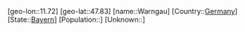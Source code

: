 ﻿---
location: [47.83,11.72]
type: City
tags:
- geo/City


SpocWebEntityId: 35454
isDeleted: false
confidential: public

---
[geo-lon::11.72]
[geo-lat::47.83]
[name::Warngau]
[Country::[Germany](geo/Continent/Europe/Germany.md)]
[State::[Bayern](geo/Continent/Europe/Germany/Bayern.md)]
[Population::]
[Unknown::]

